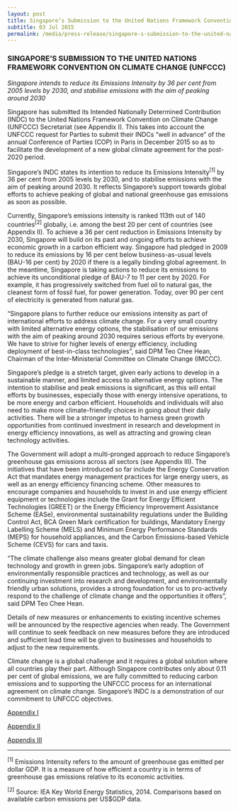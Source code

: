 ```yaml
---
layout: post
title: Singapore’s Submission to the United Nations Framework Convention on Climate Change (UNFCCC)
subtitle: 03 Jul 2015
permalink: /media/press-release/singapore-s-submission-to-the-united-nations-framework-convention-on-climate-change-(unfccc)
---
```


### SINGAPORE’S SUBMISSION TO THE UNITED NATIONS FRAMEWORK CONVENTION ON CLIMATE CHANGE (UNFCCC)

*Singapore intends to reduce its Emissions Intensity by 36 per cent from 2005 levels by 2030, and stabilise emissions with the aim of peaking around 2030*

Singapore has submitted its Intended Nationally Determined Contribution (INDC) to the United Nations Framework Convention on Climate Change (UNFCCC) Secretariat (see Appendix I). This takes into account the UNFCCC request for Parties to submit their INDCs “well in advance” of the annual Conference of Parties (COP) in Paris in December 2015 so as to facilitate the development of a new global climate agreement for the post-2020 period.

Singapore’s INDC states its intention to reduce its Emissions Intensity<sup>[1]</sup> by 36 per cent from 2005 levels by 2030, and to stabilise emissions with the aim of peaking around 2030.  It reflects Singapore’s support towards global efforts to achieve peaking of global and national greenhouse gas emissions as soon as possible.

Currently, Singapore’s emissions intensity is ranked 113th out of 140 countries<sup>[2]</sup> globally, i.e. among the best 20 per cent of countries (see Appendix II).  To achieve a 36 per cent reduction in Emissions Intensity by 2030, Singapore will build on its past and ongoing efforts to achieve economic growth in a carbon efficient way.  Singapore had pledged in 2009 to reduce its emissions by 16 per cent below business-as-usual levels (BAU-16 per cent) by 2020 if there is a legally binding global agreement.  In the meantime, Singapore is taking actions to reduce its emissions to achieve its unconditional pledge of BAU-7 to 11 per cent by 2020.  For example, it has progressively switched from fuel oil to natural gas, the cleanest form of fossil fuel, for power generation. Today, over 90 per cent of electricity is generated from natural gas.

“Singapore plans to further reduce our emissions intensity as part of international efforts to address climate change.  For a very small country with limited alternative energy options, the stabilisation of our emissions with the aim of peaking around 2030 requires serious efforts by everyone.  We have to strive for higher levels of energy efficiency, including deployment of best-in-class technologies”, said DPM Teo Chee Hean, Chairman of the Inter-Ministerial Committee on Climate Change (IMCCC).

Singapore’s pledge is a stretch target, given early actions to develop in a sustainable manner, and limited access to alternative energy options. The intention to stabilise and peak emissions is significant, as this will entail efforts by businesses, especially those with energy intensive operations, to be more energy and carbon efficient. Households and individuals will also need to make more climate-friendly choices in going about their daily activities. There will be a stronger impetus to harness green growth opportunities from continued investment in research and development in energy efficiency innovations, as well as attracting and growing clean technology activities.

The Government will adopt a multi-pronged approach to reduce Singapore’s greenhouse gas emissions across all sectors (see Appendix III). The initiatives that have been introduced so far include the Energy Conservation Act that mandates energy management practices for large energy users, as well as an energy efficiency financing scheme. Other measures to encourage companies and households to invest in and use energy efficient equipment or technologies include the Grant for Energy Efficient Technologies (GREET) or the Energy Efficiency Improvement Assistance Scheme (EASe), environmental sustainability regulations under the Building Control Act, BCA Green Mark certification for buildings, Mandatory Energy Labelling Scheme (MELS) and Minimum Energy Performance Standards (MEPS) for household appliances, and the Carbon Emissions-based Vehicle Scheme (CEVS) for cars and taxis.

“The climate challenge also means greater global demand for clean technology and growth in green jobs. Singapore’s early adoption of environmentally responsible practices and technology, as well as our continuing investment into research and development, and environmentally friendly urban solutions, provides a strong foundation for us to pro-actively respond to the challenge of climate change and the opportunities it offers”, said DPM Teo Chee Hean.

Details of new measures or enhancements to existing incentive schemes will be announced by the respective agencies when ready. The Government will continue to seek feedback on new measures before they are introduced and sufficient lead time will be given to businesses and households to adjust to the new requirements.

Climate change is a global challenge and it requires a global solution where all countries play their part. Although Singapore contributes only about 0.11 per cent of global emissions, we are fully committed to reducing carbon emissions and to supporting the UNFCCC process for an international agreement on climate change. Singapore’s INDC is a demonstration of our commitment to UNFCCC objectives.

[<a href="/docs/default-source/news-documents/appendix-i-singapore's-indc.pdf" target="_blank">Appendix I</a>](/docs/default-source/news-documents/appendix-i-singapore's-indc.pdf)

[<a href="/docs/default-source/news-documents/appendix-ii-international-comparison-of-emissions-intensity.pdf" target="_blank">Appendix II</a>](/docs/default-source/news-documents/appendix-ii-international-comparison-of-emissions-intensity.pdf)

[<a href="/docs/default-source/news-documents/appendix-iii-indc-infographic.pdf" target="_blank">Appendix III</a>](/docs/default-source/news-documents/appendix-iii-indc-infographic.pdf)


___


<sup>[1]</sup> Emissions Intensity refers to the amount of greenhouse gas emitted per dollar GDP. It is a measure of how efficient a country is in terms of greenhouse gas emissions relative to its economic activities.

<sup>[2]</sup> Source: IEA Key World Energy Statistics, 2014. Comparisons based on available carbon emissions per US$GDP data.


